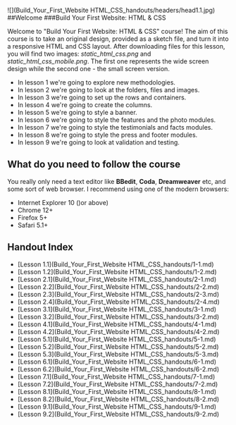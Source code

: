 ![](Build_Your_First_Website HTML_CSS_handouts/headers/head1.1.jpg)
##Welcome
###Build Your First Website: HTML & CSS

Welcome to "Build Your First Website: HTML & CSS" course! The aim of this course is to take an original design, provided as a sketch file, and turn it into a responsive HTML and CSS layout. After downloading files for this lesson, you will find two images: *static_html_css.png* and *static_html_css_mobile.png*. The first one represents the wide screen design while the second one - the small screen version.

* In lesson 1 we're going to explore new methodologies.
* In lesson 2 we're going to look at the folders, files and images.
* In lesson 3 we're going to set up the rows and containers.
* In lesson 4 we're going to create the columns.
* In lesson 5 we're going to style a banner.
* In lesson 6 we're going to style the features and the photo modules.
* In lesson 7 we're going to style the testimonials and facts modules.
* In lesson 8 we're going to style the press and footer modules.
* In lesson 9 we're going to look at validation and testing.

## What do you need to follow the course

You really only need a text editor like **BBedit**, **Coda**, **Dreamweaver** etc, and some sort of web browser. I recommend using one of the modern browsers: 

* Internet Explorer 10 ()or above)
* Chrome 12+
* Firefox 5+ 
* Safari 5.1+

## Handout Index

* [Lesson 1.1](Build_Your_First_Website HTML_CSS_handouts/1-1.md)
* [Lesson 1.2](Build_Your_First_Website HTML_CSS_handouts/1-2.md)
* [Lesson 2.1](Build_Your_First_Website HTML_CSS_handouts/2-1.md)
* [Lesson 2.2](Build_Your_First_Website HTML_CSS_handouts/2-2.md)
* [Lesson 2.3](Build_Your_First_Website HTML_CSS_handouts/2-3.md)
* [Lesson 2.4](Build_Your_First_Website HTML_CSS_handouts/2-4.md)
* [Lesson 3.1](Build_Your_First_Website HTML_CSS_handouts/3-1.md)
* [Lesson 3.2](Build_Your_First_Website HTML_CSS_handouts/3-2.md)
* [Lesson 4.1](Build_Your_First_Website HTML_CSS_handouts/4-1.md)
* [Lesson 4.2](Build_Your_First_Website HTML_CSS_handouts/4-2.md)
* [Lesson 5.1](Build_Your_First_Website HTML_CSS_handouts/5-1.md)
* [Lesson 5.2](Build_Your_First_Website HTML_CSS_handouts/5-2.md)
* [Lesson 5.3](Build_Your_First_Website HTML_CSS_handouts/5-3.md)
* [Lesson 6.1](Build_Your_First_Website HTML_CSS_handouts/6-1.md)
* [Lesson 6.2](Build_Your_First_Website HTML_CSS_handouts/6-2.md)
* [Lesson 7.1](Build_Your_First_Website HTML_CSS_handouts/7-1.md)
* [Lesson 7.2](Build_Your_First_Website HTML_CSS_handouts/7-2.md)
* [Lesson 8.1](Build_Your_First_Website HTML_CSS_handouts/8-1.md)
* [Lesson 8.2](Build_Your_First_Website HTML_CSS_handouts/8-2.md)
* [Lesson 9.1](Build_Your_First_Website HTML_CSS_handouts/9-1.md)
* [Lesson 9.2](Build_Your_First_Website HTML_CSS_handouts/9-2.md)

